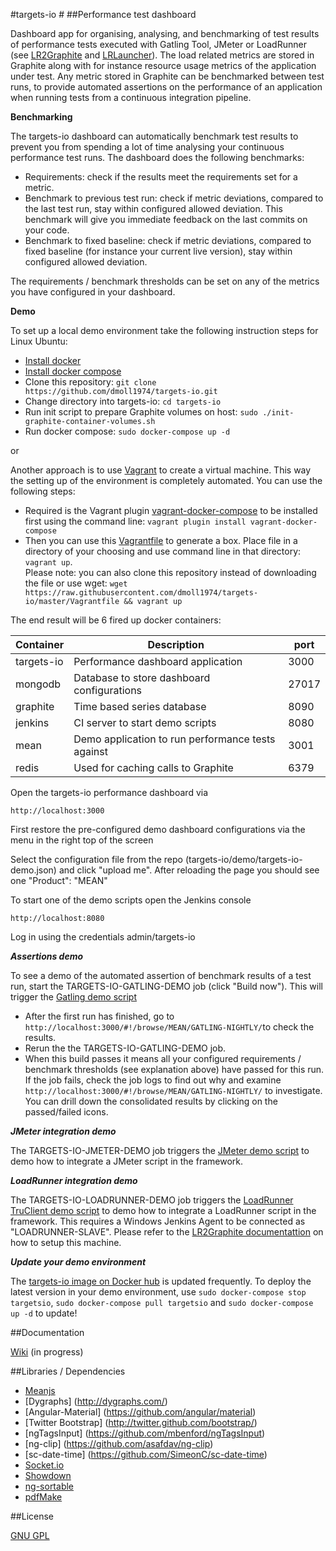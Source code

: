 #targets-io #
##Performance test dashboard

Dashboard app for organising, analysing, and benchmarking of test results of performance tests executed with Gatling Tool, JMeter or LoadRunner (see [LR2Graphite](https://github.com/ogarling/LR2Graphite) and [LRLauncher](https://github.com/ogarling/LR2Graphite/wiki)).
The load related metrics are stored in Graphite along with for instance resource usage metrics of the application under test.
Any metric stored in Graphite can be benchmarked between test runs, to provide automated assertions on the performance of an application when running tests from a continuous integration pipeline. 

**Benchmarking**

The targets-io dashboard can automatically benchmark test results to prevent you from spending a lot of time analysing your continuous performance test runs. The dashboard does the following benchmarks:

- Requirements: check if the results meet the requirements set for a metric. 
- Benchmark to previous test run: check if metric deviations, compared to the last test run, stay within configured allowed deviation. This benchmark will give you immediate feedback on the last commits on your code.
- Benchmark to fixed baseline: check if metric deviations, compared to fixed baseline (for instance your current live version), stay within configured allowed deviation.
 
The requirements / benchmark thresholds can be set on any of the metrics you have configured in your dashboard. 

**Demo**

To set up a local demo environment take the following instruction steps for Linux Ubuntu:  
- [Install docker](https://docs.docker.com/engine/installation/linux/ubuntulinux/)  
- [Install docker compose](https://docs.docker.com/compose/install/)
- Clone this repository: `git clone https://github.com/dmoll1974/targets-io.git`
- Change directory into targets-io: `cd targets-io`
- Run init script to prepare Graphite volumes on host:   `sudo ./init-graphite-container-volumes.sh`
- Run docker compose: `sudo docker-compose up -d`

or

Another approach is to use [Vagrant](http://www.vagrantup,com) to create a virtual machine. This way the setting up of the environment is completely automated. You can use the following steps:
- Required is the Vagrant plugin [vagrant-docker-compose](https://github.com/leighmcculloch/vagrant-docker-compose) to be installed first using the command line: `vagrant plugin install vagrant-docker-compose`  
- Then you can use this [Vagrantfile](https://raw.githubusercontent.com/dmoll1974/targets-io/master/Vagrantfile) to generate a box. Place file in a directory of your choosing and use command line in that directory: `vagrant up`.  
Please note: you can also clone this repository instead of downloading the file or use wget: `wget https://raw.githubusercontent.com/dmoll1974/targets-io/master/Vagrantfile && vagrant up`

The end result will be 6 fired up docker containers:

| Container  	| Description                                            	| port  	|
|------------	|--------------------------------------------------------	|-------	|
| targets-io 	| Performance dashboard application                      	| 3000  	|
| mongodb    	| Database to store dashboard configurations           		 | 27017 	|
| graphite   	| Time based series database                             	| 8090  	|
| jenkins    	| CI server to start demo scripts     	                   | 8080  	|
| mean       	| Demo application to run performance tests against 	     | 3001  	|
| redis      	| Used for caching calls to Graphite                     	| 6379   |


Open the targets-io performance dashboard via

`http://localhost:3000`

First restore the pre-configured demo dashboard configurations via the menu in the right top of the screen

Select the configuration file from the repo (targets-io/demo/targets-io-demo.json) and click "upload me". After reloading the page you should see one "Product": "MEAN"

To start one of the demo scripts open the Jenkins console

`http://localhost:8080` 

Log in using the credentials admin/targets-io

***Assertions demo*** 

To see a demo of the automated assertion of benchmark results of a test run, start the TARGETS-IO-GATLING-DEMO job (click "Build now"). This will trigger the [Gatling demo script](https://github.com/dmoll1974/targets-io-demo-script-gatling)

- After the first run has finished, go to `http://localhost:3000/#!/browse/MEAN/GATLING-NIGHTLY/`to check the results.
- Rerun the the TARGETS-IO-GATLING-DEMO job.
- When this build passes it means all your configured requirements / benchmark thresholds (see explanation above) have passed for this run. If the job fails, check the job logs to find out why and examine  `http://localhost:3000/#!/browse/MEAN/GATLING-NIGHTLY/` to investigate. You can drill down the consolidated results by clicking on the passed/failed icons. 

***JMeter integration demo*** 

The TARGETS-IO-JMETER-DEMO job triggers the [JMeter demo script](https://github.com/dmoll1974/jmeter-demo-script) to demo how to integrate a JMeter script in the framework.

***LoadRunner integration demo*** 

The TARGETS-IO-LOADRUNNER-DEMO job triggers the [LoadRunner TruClient demo script](https://github.com/dmoll1974/targets-io-demo-truclient) to demo how to integrate a LoadRunner script in the framework. This requires a Windows Jenkins Agent to be connected as "LOADRUNNER-SLAVE". Please refer to the [LR2Graphite documentattion](https://github.com/ogarling/LR2Graphite) on how to setup this machine.


***Update your demo environment*** 

The [targets-io image on Docker hub](https://hub.docker.com/r/dmoll1974/targets-io/) is updated frequently. To deploy the latest version in your demo environment, use `sudo docker-compose stop targetsio`, `sudo docker-compose pull targetsio` and `sudo docker-compose up -d` to update!  

##Documentation

[Wiki](https://github.com/dmoll1974/targets-io/wiki) (in progress)


##Libraries / Dependencies

+ [Meanjs](https://github.com/meanjs/mean)
+ [Dygraphs] (http://dygraphs.com/) 
+ [Angular-Material] (https://github.com/angular/material)
+ [Twitter Bootstrap] (http://twitter.github.com/bootstrap/)
+ [ngTagsInput] (https://github.com/mbenford/ngTagsInput)
+ [ng-clip] (https://github.com/asafdav/ng-clip)
+ [sc-date-time] (https://github.com/SimeonC/sc-date-time)
+ [Socket.io](http://socket.io/)
+ [Showdown](https://github.com/showdownjs/showdown)
+ [ng-sortable](https://github.com/a5hik/ng-sortable)
+ [pdfMake](http://pdfmake.org/#/)


##License

[GNU GPL](https://github.com/dmoll1974/targets-io/blob/master/LICENSE.md)
